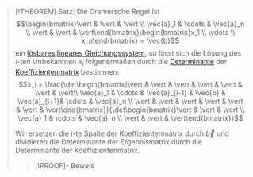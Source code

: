 > [!THEOREM] Satz: Die Cramersche Regel
> Ist 
> $$\begin{bmatrix}\vert & \vert & \vert \\ \vec{a}_1 & \cdots & \vec{a}_n \\ \vert & \vert & \vert\end{bmatrix}\begin{bmatrix}x_1 \\ \vdots \\ x_n\end{bmatrix} = \vec{b}$$
> ein [lösbares](Lösbarkeit.md) [lineares Gleichungssystem](Lineares%20Gleichungssystem.md), so lässt sich die Lösung des $i$-ten Unbekannten $x_i$ folgenermaßen durch die [Determinante](../../Matrizen/Determinanten/Determinante.md) der [Koeffizientenmatrix](Koeffizientenmatrix.md)  bestimmen:
> $$x_i = \frac{\det\begin{bmatrix}\vert & \vert & \vert & \vert & \vert & \vert & \vert\\ \vec{a}_1 & \cdots & \vec{a}_{i-1} & \vec{b} & \vec{a}_{i+1}& \cdots & \vec{a}_n \\ \vert & \vert & \vert & \vert & \vert & \vert & \vert\end{bmatrix}}{\det\begin{bmatrix}\vert & \vert & \vert \\ \vec{a}_1 & \cdots & \vec{a}_n \\ \vert & \vert & \vert\end{bmatrix}}$$
> 
> Wir ersetzen die $i$-te Spalte der Koeffizientenmatrix durch $\vec{b}$ und dividieren die Determinante der Ergebnismatrix durch die Determinante der Koeffizientenmatrix.
> > [!PROOF]- Beweis
> > 